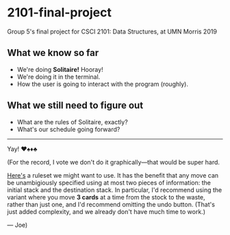 # 2101-final-project

Group 5's final project for CSCI 2101: Data Structures, at UMN Morris 2019

## What we know so far

 - We're doing **Solitaire!** Hooray!
 - We're doing it in the terminal.
 - How the user is going to interact with the program (roughly).


## What we still need to figure out

 - What are the rules of Solitaire, exactly?
 - What's our schedule going forward?

------------

Yay! ♥️♠️♦️♣️

(For the record, I vote we don't do it graphically—that would be super hard.

[Here's](https://cardgames.io/solitaire/) a ruleset we might want to use. It
has the benefit that any move can be unambigiously specified using at most
two pieces of information: the initial stack and the destination stack. In
particular, I'd recommend using the variant where you move **3 cards** at a
time from the stock to the waste, rather than just one, and I'd recommend
omitting the undo button. (That's just added complexity, and we already
don't have much time to work.)

  — Joe)
